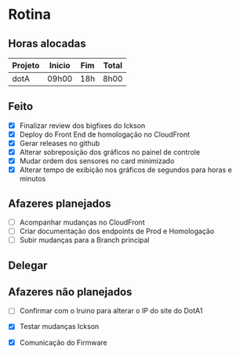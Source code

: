 # Rotina

## Horas alocadas

Projeto | Inicio | Fim | Total
--------|-------|-------|------
dotA    | 09h00 | 18h | 8h00

## Feito

- [x] Finalizar review dos bigfixes do Ickson
- [x] Deploy do Front End de homologação no CloudFront
- [x] Gerar releases no github
- [x] Alterar sobreposição dos gráficos no painel de controle
- [x] Mudar ordem dos sensores no card minimizado
- [x] Alterar tempo de exibição nos gráficos de segundos para horas e minutos

## Afazeres planejados

- [ ] Acompanhar mudanças no CloudFront
- [ ] Criar documentação dos endpoints de Prod e Homologação
- [ ] Subir mudanças para a Branch principal

## Delegar



## Afazeres não planejados

- [ ] Confirmar com o Iruino para alterar o IP do site do DotA1
- [x] Testar mudanças Ickson
- [x] Comunicação do Firmware


<!--stackedit_data:
eyJoaXN0b3J5IjpbOTAzNzM3NTU4LC04MzE2NDAyNjEsMTk4OT
g5NjIzNSwxNDQ5MzU1NTAsLTE0OTEzNTM2NTAsNTE3MjQ3MDYy
LC02NjgxNjI0MjIsLTU5MTQyNTk5OCwtNjI5ODcxMjIyLDE2Mz
YwMzU1NzgsLTE0ODYyNzQzMDEsLTExNjE4MTcsNzY1NDk4MjE5
LC0xOTEzMTQyMzkyLDc1ODI3ODI5NiwxMzQ0MDM2MzE3LDYyNj
I0MjI0NSwxODgyMDI4MTUzLC0xMTA4NjA2MDM1LDc1MDYxNjU1
M119
-->